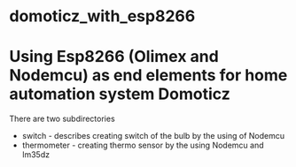 # domoticz_with_esp8266
<h1>Using Esp8266 (Olimex and Nodemcu) as end elements for home automation system Domoticz</h1>

There are two subdirectories
<ul>
<li>switch - describes creating switch of the bulb by the using of Nodemcu
<li>thermometer - creating thermo sensor by the using Nodemcu and lm35dz
</ul>
